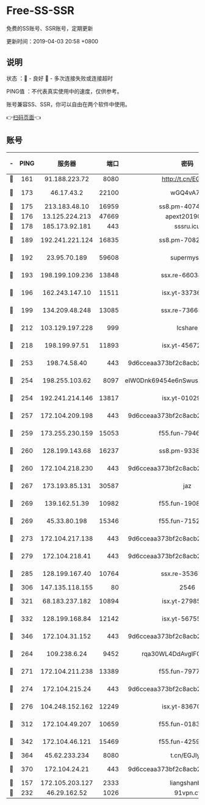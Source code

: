 # Free-SS-SSR

免费的SS账号、SSR账号，定期更新

更新时间：2019-04-03 20:58 +0800

## 说明

状态     ：🙂 - 良好 🙁 - 多次连接失败或连接超时

PING值   ：不代表真实使用中的速度，仅供参考。

账号兼容SS、SSR，你可以自由在两个软件中使用。

👉[扫码页面](https://liesauer.github.io/Free-SS-SSR/)👈

## 账号

|-|PING|服务器|端口|密码|加密方式|区域|
|:----:|:----:|:-----:|-----:|:----:|:----:|:----:|
|🙂|161|91.188.223.72|8080|http://t.cn/EGJIyrl|rc4-md5|RU|
|🙂|173|46.17.43.2|22100|wGQ4vA7D|aes-256-gcm|RU|
|🙂|175|213.183.48.10|16959|ss8.pm-40746031|rc4-md5|RU|
|🙂|176|13.125.224.213|47669|apext2019001|chacha20|KR|
|🙂|178|185.173.92.181|443|sssru.icu|rc4-md5|RU|
|🙂|189|192.241.221.124|16835|ss8.pm-70821734|aes-256-cfb|US|
|🙂|192|23.95.70.189|59608|supermyssr|chacha20-ietf|US|
|🙂|193|198.199.109.236|13848|ssx.re-66038086|aes-256-cfb|US|
|🙂|196|162.243.147.10|11511|isx.yt-33736673|aes-256-cfb|US|
|🙂|199|134.209.48.248|13085|ssx.re-73665624|aes-256-cfb|US|
|🙂|212|103.129.197.228|999|lcshare|aes-256-cfb|US|
|🙂|218|198.199.97.51|11893|isx.yt-45672617|aes-256-cfb|US|
|🙂|253|198.74.58.40|443|9d6cceaa373bf2c8acb22e60b6a58be6|aes-256-cfb|US|
|🙂|254|198.255.103.62|8097|eIW0Dnk69454e6nSwuspv9DmS201tQ0D|aes-256-cfb|US|
|🙂|254|192.241.214.146|13817|isx.yt-01029416|aes-256-cfb|US|
|🙂|257|172.104.209.198|443|9d6cceaa373bf2c8acb22e60b6a58be6|aes-256-cfb|US|
|🙂|259|173.255.230.159|15053|f55.fun-79461545|aes-256-cfb|US|
|🙂|260|128.199.143.68|16237|ss8.pm-93382956|aes-256-cfb|SG|
|🙂|260|172.104.218.230|443|9d6cceaa373bf2c8acb22e60b6a58be6|aes-256-cfb|US|
|🙂|267|173.193.85.131|30587|jaz|aes-256-cfb|US|
|🙂|269|139.162.51.39|10982|f55.fun-19086456|aes-256-cfb|SG|
|🙂|269|45.33.80.198|15346|f55.fun-71521977|aes-256-cfb|US|
|🙂|273|172.104.217.138|443|9d6cceaa373bf2c8acb22e60b6a58be6|aes-256-cfb|US|
|🙂|279|172.104.218.41|443|9d6cceaa373bf2c8acb22e60b6a58be6|aes-256-cfb|US|
|🙂|285|128.199.167.40|10764|ssx.re-35367150|aes-256-cfb|SG|
|🙂|306|147.135.118.155|80|2546|chacha20|US|
|🙂|321|68.183.237.182|10894|isx.yt-27985079|aes-256-cfb|SG|
|🙂|332|128.199.168.84|12142|isx.yt-56755881|aes-256-cfb|SG|
|🙂|346|172.104.31.152|443|9d6cceaa373bf2c8acb22e60b6a58be6|aes-256-cfb|US|
|🙂|264|109.238.6.24|9452|rqa30WL4DdAvgIFG6Fs3znzTa|aes-256-cfb|FR|
|🙂|271|172.104.211.238|13389|f55.fun-79775139|aes-256-cfb|US|
|🙂|274|172.104.215.24|443|9d6cceaa373bf2c8acb22e60b6a58be6|aes-256-cfb|US|
|🙂|276|104.248.152.162|12249|isx.yt-83670895|aes-256-cfb|SG|
|🙂|312|172.104.49.207|10659|f55.fun-01831291|aes-256-cfb|SG|
|🙂|342|172.104.46.121|15469|f55.fun-42596050|aes-256-cfb|SG|
|🙂|364|45.62.233.234|8080|t.cn/EGJIyrl|rc4-md5|CA|
|🙂|370|172.104.24.21|443|9d6cceaa373bf2c8acb22e60b6a58be6|aes-256-cfb|US|
|🙁|157|172.105.203.127|2333|liangshanbo|chacha20|JP|
|🙁|232|46.29.162.52|1026|91vpn.cf|rc4-md5|RU|
